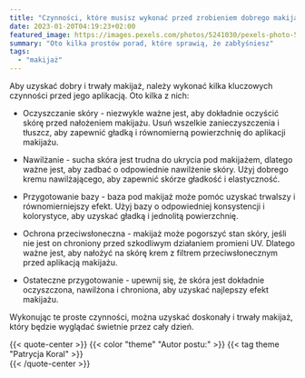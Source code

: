 ```yaml
---
title: "Czynności, które musisz wykonać przed zrobieniem dobrego makijażu"
date: 2023-01-20T04:19:23+02:00
featured_image: https://images.pexels.com/photos/5241030/pexels-photo-5241030.jpeg?auto=compress&cs=tinysrgb&w=600
summary: "Oto kilka prostów porad, które sprawią, że zabłyśniesz"
tags:
  - "makijaż"
---
```


Aby uzyskać dobry i trwały makijaż, należy wykonać kilka kluczowych czynności przed jego aplikacją. Oto kilka z nich:

- Oczyszczanie skóry - niezwykle ważne jest, aby dokładnie oczyścić skórę przed nałożeniem makijażu. Usuń wszelkie zanieczyszczenia i tłuszcz, aby zapewnić gładką i równomierną powierzchnię do aplikacji makijażu.

- Nawilżanie - sucha skóra jest trudna do ukrycia pod makijażem, dlatego ważne jest, aby zadbać o odpowiednie nawilżenie skóry. Użyj dobrego kremu nawilżającego, aby zapewnić skórze gładkość i elastyczność.

- Przygotowanie bazy - baza pod makijaż może pomóc uzyskać trwalszy i równomierniejszy efekt. Użyj bazy o odpowiedniej konsystencji i kolorystyce, aby uzyskać gładką i jednolitą powierzchnię.

- Ochrona przeciwsłoneczna - makijaż może pogorszyć stan skóry, jeśli nie jest on chroniony przed szkodliwym działaniem promieni UV. Dlatego ważne jest, aby nałożyć na skórę krem z filtrem przeciwsłonecznym przed aplikacją makijażu.

- Ostateczne przygotowanie - upewnij się, że skóra jest dokładnie oczyszczona, nawilżona i chroniona, aby uzyskać najlepszy efekt makijażu.

Wykonując te proste czynności, można uzyskać doskonały i trwały makijaż, który będzie wyglądać świetnie przez cały dzień.

{{< quote-center >}}
{{< color "theme" "Autor postu:" >}} {{< tag theme "Patrycja Koral" >}}  
{{< /quote-center >}}

